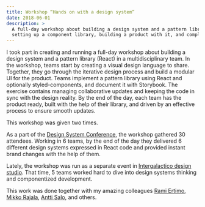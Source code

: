 ```yaml
---
title: Workshop “Hands on with a design system”
date: 2018-06-01
description: >
  A full-day workshop about building a design system and a pattern library in a multidisciplinary team. In just one day, 6 multidisciplinary teams were lead through the process of UI inventory,
  setting up a component library, building a product with it, and complete re-design.
---
```


I took part in creating and running a full-day workshop about building a design system and a pattern library (React) in a multidisciplinary team. In the workshop, teams start by creating a visual design language to share. Together, they go through the iterative design process and build a modular UI for the product. Teams implement a pattern library using React and optionally styled-components, and document it with Storybook. The exercise contains managing collaborative updates and keeping the code in sync with the design reality. By the end of the day, each team has the product ready, built with the help of their library, and driven by an effective process to ensure smooth updates.

This workshop was given two times.

As a part of the [Design System Conference](https://dsconference.com/ws-intergalactico/), the workshop gathered 30 attendees. Working in 6 teams, by the end of the day they delivered 6 different design systems expressed in React code and provided instant brand changes with the help of them.

Lately, the workshop was run as a separate event in [Intergalactico design studio](https://www.intergalactico.io/). That time, 5 teams worked hard to dive into design systems thinking and componentized development.

This work was done together with my amazing colleagues [Rami Ertimo](https://www.linkedin.com/in/rami-ertimo/), [Mikko Rajala](https://www.linkedin.com/in/mikko-rajala/), [Antti Salo](https://www.linkedin.com/in/antti-salo-10063295/), and others.
